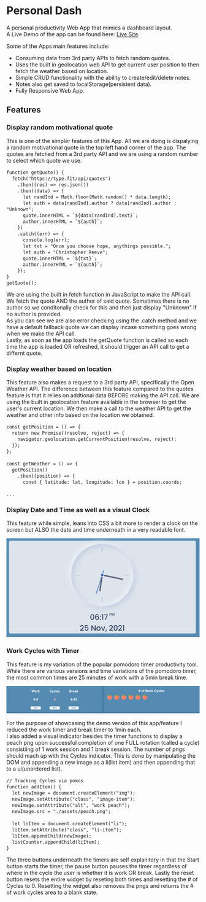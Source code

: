 # Personal Dash

A personal productivity Web App that mimics a dashboard layout.<br />
A Live Demo of the app can be found here: [Live Site](https://kenrickoliver.github.io/personaldash/).

Some of the Apps main features include:
- Consuming data from 3rd party APIs to fetch random quotes.
- Uses the built in geolocation web API to get current user position to then fetch the weather based on location.
- Simple CRUD functionality with the ability to create/edit/delete notes.
- Notes also get saved to localStorage(persistent data).
- Fully Responsive Web App.

## Features

### Display random motivational quote

This is one of the simpler features of this App. All we are doing is dispalying a random motivational quote in the top left hand corner of the app. The quotes are fetched from a 3rd party API and we are using a random number to select which quote we use.
```
function getQuote() {
  fetch("https://type.fit/api/quotes")
    .then((res) => res.json())
    .then((data) => {
      let randInd = Math.floor(Math.random() * data.length);
      let auth = data[randInd].author ? data[randInd].author : "Unknown";
      quote.innerHTML = `${data[randInd].text}`;
      author.innerHTML = `${auth}`;
    })
    .catch((err) => {
      console.log(err);
      let txt = "Once you choose hope, anythings possible.";
      let auth = "Christopher Reeve";
      quote.innerHTML = `${txt}`;
      author.innerHTML = `${auth}`;
    });
}
getQuote();

```
We are using the built in fetch function in JavaScript to make the API call. We fetch the quote AND the author of said quote.
Sometimes there is no author so we conditonally check for this and then just display "Unknown" if no author is provided.<br />
As you can see we are also error checking using the .catch method and we have a default fallback quote we can display incase something goes wrong when we make the API call.<br />
Lastly, as soon as the app loads the getQuote function is called so each time the app is loaded OR refreshed, it should trigger an API call to get a differnt quote.

### Display weather based on location

This feature also makes a request to a 3rd party API, specifically the Open Weather API.
The difference between this feature compared to the quotes feature is that it relies on addtional data BEFORE making the API call.
We are using the built in geolocation feature available in the browser to get the user's current location. 
We then make a call to the weather API to get the weather and other info based on the location we obtained.

```
const getPosition = () => {
  return new Promise((resolve, reject) => {
    navigator.geolocation.getCurrentPosition(resolve, reject);
  });
};

const getWeather = () => {
  getPosition()
    .then((position) => {
      const { latitude: lat, longitude: lon } = position.coords;

...

```

### Display Date and Time as well as a visual Clock

This feature while simple, leans into CSS a bit more to render a clock on the screen but ALSO the date and time underneath in a very readable font.

![Clock Feature displaying date and time](./assets/images/Clock-feature.PNG)

### Work Cycles with Timer

This feature is my variation of the popular pomodoro timer productivity tool.
While there are various versions and time variations of the pomodoro timer, the most common times are 25 minutes of work with a 5min break time.

![Work Cycle feature based on pomodoro technique](./assets/images/Work-cycle-feature.PNG)

For the purpose of showcasing the demo version of this app/feature I reduced the work timer and break timer to 1min each.<br />
I also added a visual indicator besides the timer functions to display a peach png upon successful completion of one FULL rotation (called a cycle) consistiing of 1 work session and 1 break session. The number of pngs should mach up with the Cycles indicator. This is done by manipulating the DOM and appending a new image as a li(list item) and then appending that to a ul(unordered list).

```
// Tracking Cycles via pomos
function addItem() {
  let newImage = document.createElement("img");
  newImage.setAttribute("class", "image-item");
  newImage.setAttribute("alt", "work peach");
  newImage.src = "./assets/peach.png";

  let liItem = document.createElement("li");
  liItem.setAttribute("class", "li-item");
  liItem.appendChild(newImage);
  listCounter.appendChild(liItem);
}

```
The three buttons underneath the timers are self explanitory in that the Start button starts the timer, the pause button pauses the timer regardless of where in the cycle the user is whether it is work OR break. Lastly the reset button resets the entire widget by reseting both times and resetting the # of Cycles to 0. Resetting the widget also removes the pngs and returns the # of work cycles area to a blank state.




